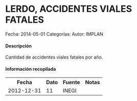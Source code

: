 LERDO, ACCIDENTES VIALES FATALES
=====

Fecha: 2014-05-01
Categorías: 
Autor: IMPLAN

#### Descripción

Cantidad de accidentes viales fatales por año.

#### Información recopilada

<table class="table table-hover table-bordered">
  <tr><th>Fecha</th><th>Dato</th><th>Fuente</th><th>Notas</th></tr>
  <tr><td>2012-12-31</td><td>11</td><td>INEGI</td><td></td></tr>
</table>
